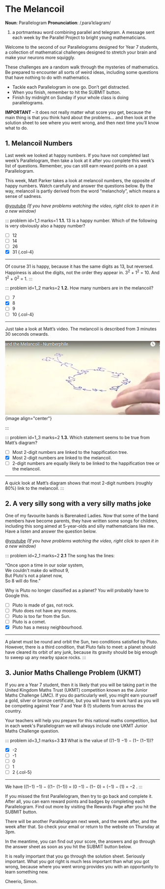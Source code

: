 # The Melancoil

<div class="dictionary">

__Noun__: Parallelogram
__Pronunciation__: /ˌparəˈlɛləɡram/

1. a portmanteau word combining parallel and telegram. A message sent each
week by the Parallel Project to bright young mathematicians.

</div>

Welcome to the second of our Parallelograms designed for Year 7 students, a collection of mathematical challenges designed to stretch your brain and make your neurons more squiggly.

These challenges are a random walk through the mysteries of mathematics. Be prepared to encounter all sorts of weird ideas, including some questions that have nothing to do with mathematics.

* Tackle each Parallelogram in one go. Don’t get distracted.
* When you finish, remember to hit the SUBMIT button.
* Finish by midnight on Sunday if your whole class is doing parallelograms.

__IMPORTANT__ – it does not really matter what score you get, because the main thing is that you think hard about the problems... and then look at the solution sheet to see where you went wrong, and then next time you’ll know what to do.


## 1. Melancoil Numbers

Last week we looked at happy numbers. If you have not completed last week’s Parallelogram, then take a look at it after you complete this week’s list of questions. Remember, you can still earn reward points on a past Parallelogram.

This week, Matt Parker takes a look at melancoil numbers, the opposite of happy numbers. Watch carefully and answer the questions below.
By the way, melancoil is partly derived from the word “melancholy”, which means a sense of sadness.

@[youtube](_DpzAvb3Vk4?end=386&rel=0) _(If you have problems watching the video, right click to open it in a new window)_

::: problem id=1_1 marks=1
__1.1.__ 13 is a happy number. Which of the following is very obviously also a happy number?

* [ ] 12
* [ ] 14
* [ ] 26
* [x] 31
{.col-4}

---

Of course 31 is happy, because it has the same digits as 13, but reversed. Happiness is about the digits, not the order they appear in. 3<sup>2</sup> + 1<sup>2</sup> = 10. And 1<sup>2</sup> + 0<sup>2</sup> = 1.
:::

::: problem id=1_2 marks=2
__1.2.__ How many numbers are in the melancoil?

* [ ] 7
* [x] 8
* [ ] 9
* [ ] 10
{.col-4}

---

Just take a look at Matt’s video. The melancoil is described from 3 minutes 30 seconds onwards.

![](/resources/7-02-the-melancoil/1-melancoil-answer.png){image align="center"}

:::

::: problem id=1_3 marks=2
__1.3.__ Which statement seems to be true from Matt’s diagram?

* [ ] Most 2-digit numbers are linked to the happification tree.
* [x] Most 2-digit numbers are linked to the melancoil.
* [ ] 2-digit numbers are equally likely to be linked to the happification tree or the melancoil.

---

A quick look at Matt’s diagram shows that most 2-digit numbers (roughly 80%) link to the melancoil.
:::


## 2. A very silly song with a very silly maths joke

One of my favourite bands is Barenaked Ladies. Now that some of the band members have become parents, they have written some songs for children, including this song aimed at 5-year-olds and silly mathematicians like me. Have a listen and answer the question below.

@[youtube](x1cnJ_pOAdQ?rel=0) _(If you have problems watching the video, right click to open it in a new window)_

::: problem id=2_1 marks=2
__2.1__ The song has the lines:

“Once upon a time in our solar system,  
We couldn't make do without 9,  
But Pluto's not a planet now,  
So 8 will do fine.”

Why is Pluto no longer classified as a planet? You will probably have to Google this.

* [ ] Pluto is made of gas, not rock.
* [ ] Pluto does not have any moons.
* [ ] Pluto is too far from the Sun.
* [ ] Pluto is a comet.
* [x] Pluto has a messy neighbourhood.

---

A planet must be round and orbit the Sun, two conditions satisfied by Pluto. However, there is a third condition, that Pluto fails to meet: a planet should have cleared its orbit of any junk, because its gravity should be big enough to sweep up any nearby space rocks.
:::


## 3.	Junior Maths Challenge Problem (UKMT)

If you are a Year 7 student, then it is likely that you will be taking part in the United Kingdom Maths Trust (UKMT) competition known as the Junior Maths Challenge (JMC). If you do particularly well, you might earn yourself a gold, silver or bronze certificate, but you will have to work hard as you will be competing against Year 7 and Year 8 (!) students from across the country.

Your teachers will help you prepare for this national maths competition, but in each week's Parallelogram we will always include one UKMT Junior Maths Challenge question.

::: problem id=3_1 marks=3
__3.1__ What is the value of ((1−1) −1) − (1− (1−1))?

* [x] -2
* [ ] -1
* [ ] 0
* [ ] 1
* [ ] 2
{.col-5}

---

We have ((1−1) −1) − ((1− (1−1)) = (0 −1) − (1− 0) = (−1) − (1) = −2 .
:::


If you missed the first Parallelogram, then try to go back and complete it. After all, you can earn reward points and badges by completing each Parallelogram. Find out more by visiting the Rewards Page after you hit the SUBMIT button.

There will be another Parallelogram next week, and the week after, and the week after that. So check your email or return to the website on Thursday at 3pm.

In the meantime, you can find out your score, the answers and go through the answer sheet as soon as you hit the SUBMIT button below.

It is really important that you go through the solution sheet. Seriously important. What you got right is much less important than what you got wrong, because where you went wrong provides you with an opportunity to learn something new.

Cheerio,
Simon.
